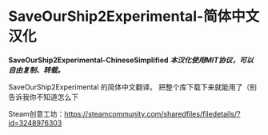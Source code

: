 # SaveOurShip2Experimental-简体中文汉化
**SaveOurShip2Experimental-ChineseSimplified**
***本汉化使用MIT协议，可以自由复制、转载。***

SaveOurShip2Experimental 的简体中文翻译。
把整个库下载下来就能用了（别告诉我你不知道怎么下

Steam创意工坊：https://steamcommunity.com/sharedfiles/filedetails/?id=3248976303